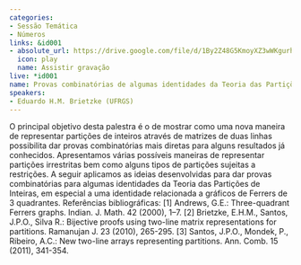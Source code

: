 ```yaml
---
categories:
- Sessão Temática
- Números
links: &id001
- absolute_url: https://drive.google.com/file/d/1By2Z48G5KmoyXZ3wWKgurhvyuBBNoQ83/view?usp=sharing
  icon: play
  name: Assistir gravação
live: *id001
name: Provas combinatórias de algumas identidades da Teoria das Partições de Inteiros
speakers:
- Eduardo H.M. Brietzke (UFRGS)
---
```


O principal objetivo desta palestra é o de mostrar como uma nova maneira de representar partições de inteiros através de matrizes de duas linhas possibilita dar provas combinatórias mais diretas para alguns resultados já conhecidos. Apresentamos várias possíveis maneiras de representar partições irrestritas bem como alguns tipos de partições sujeitas a restrições. A seguir aplicamos as ideias desenvolvidas para dar provas combinatórias para algumas identidades da Teoria das Partições de Inteiras, em especial a uma identidade relacionada a gráficos de Ferrers de 3 quadrantes.      Referências bibliográficas:    [1] Andrews, G.E.: Three-quadrant Ferrers graphs. Indian. J. Math. 42 (2000), 1–7.    [2] Brietzke, E.H.M., Santos, J.P.O., Silva R.: Bijective proofs using two-line matrix representations for partitions. Ramanujan J. 23 (2010), 265-295.    [3] Santos, J.P.O., Mondek, P., Ribeiro, A.C.: New two-line arrays representing partitions. Ann. Comb. 15 (2011), 341-354.